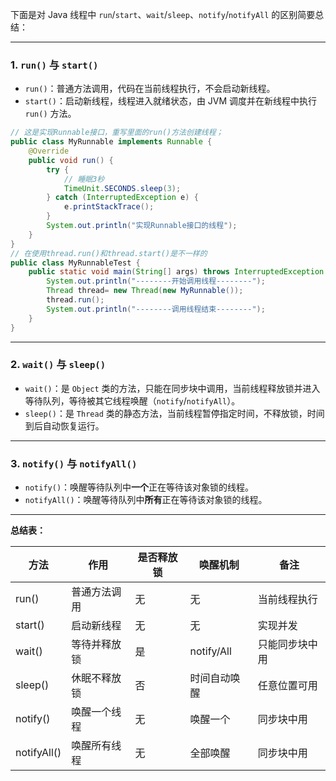 下面是对 Java 线程中 `run`/`start`、`wait`/`sleep`、`notify`/`notifyAll` 的区别简要总结：

---

### 1. `run()` 与 `start()`  
- `run()`：普通方法调用，代码在当前线程执行，不会启动新线程。  
- `start()`：启动新线程，线程进入就绪状态，由 JVM 调度并在新线程中执行 `run()` 方法。

```java
// 这是实现Runnable接口，重写里面的run()方法创建线程；
public class MyRunnable implements Runnable {
    @Override
    public void run() {
        try {
            // 睡眠3秒
            TimeUnit.SECONDS.sleep(3);
        } catch (InterruptedException e) {
            e.printStackTrace();
        }
        System.out.println("实现Runnable接口的线程");
    }
}
// 在使用thread.run()和thread.start()是不一样的
public class MyRunnableTest {
    public static void main(String[] args) throws InterruptedException {
        System.out.println("--------开始调用线程--------");
        Thread thread= new Thread(new MyRunnable());
        thread.run();
        System.out.println("--------调用线程结束--------");
    }
}
```



---

### 2. `wait()` 与 `sleep()`  
- `wait()`：是 `Object` 类的方法，只能在同步块中调用，当前线程释放锁并进入等待队列，等待被其它线程唤醒（`notify`/`notifyAll`）。  
- `sleep()`：是 `Thread` 类的静态方法，当前线程暂停指定时间，不释放锁，时间到后自动恢复运行。

---

### 3. `notify()` 与 `notifyAll()`  
- `notify()`：唤醒等待队列中**一个**正在等待该对象锁的线程。  
- `notifyAll()`：唤醒等待队列中**所有**正在等待该对象锁的线程。

---

**总结表：**

| 方法        | 作用         | 是否释放锁 | 唤醒机制     | 备注           |
| ----------- | ------------ | ---------- | ------------ | -------------- |
| run()       | 普通方法调用 | 无         | 无           | 当前线程执行   |
| start()     | 启动新线程   | 无         | 无           | 实现并发       |
| wait()      | 等待并释放锁 | 是         | notify/All   | 只能同步块中用 |
| sleep()     | 休眠不释放锁 | 否         | 时间自动唤醒 | 任意位置可用   |
| notify()    | 唤醒一个线程 | 无         | 唤醒一个     | 同步块中用     |
| notifyAll() | 唤醒所有线程 | 无         | 全部唤醒     | 同步块中用     |